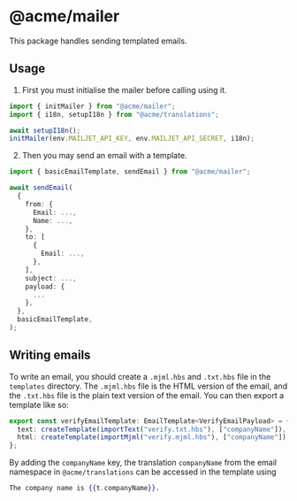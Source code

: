 # @acme/mailer

This package handles sending templated emails.

## Usage

1. First you must initialise the mailer before calling using it.

```ts
import { initMailer } from "@acme/mailer";
import { i18n, setupI18n } from "@acme/translations";

await setupI18n();
initMailer(env.MAILJET_API_KEY, env.MAILJET_API_SECRET, i18n);
```

2. Then you may send an email with a template.

```ts
import { basicEmailTemplate, sendEmail } from "@acme/mailer";

await sendEmail(
  {
    from: {
      Email: ...,
      Name: ...,
    },
    to: [
      {
        Email: ...,
      },
    ],
    subject: ...,
    payload: {
      ...
    },
  },
  basicEmailTemplate,
);
```

## Writing emails

To write an email, you should create a `.mjml.hbs` and `.txt.hbs` file in the `templates` directory. The `.mjml.hbs` file is the HTML version of the email, and the `.txt.hbs` file is the plain text version of the email. You can then export a template like so:

```ts
export const verifyEmailTemplate: EmailTemplate<VerifyEmailPayload> = {
  text: createTemplate(importText("verify.txt.hbs"), ["companyName"]),
  html: createTemplate(importMjml("verify.mjml.hbs"), ["companyName"]),
};
```

By adding the `companyName` key, the translation `companyName` from the email namespace in `@acme/translations` can be accessed in the template using

```hbs
The company name is {{t.companyName}}.
```
